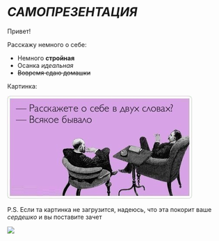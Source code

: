 # _САМОПРЕЗЕНТАЦИЯ_

Привет!

Расскажу немного о себе:

- Немного **стройная**
- Осанка _идеальная_
- ~~Вовремя сдаю домашки~~

Картинка:

![](/image.jpg)

P.S. Если та картинка не загрузится, надеюсь, что эта покорит ваше _сердешко_ и вы поставите зачет

![](https://a.d-cd.net/e73ef42s-960.jpg)